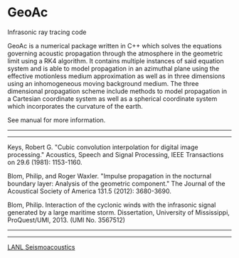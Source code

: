 # GeoAc
Infrasonic ray tracing code

GeoAc is a numerical package written in C++ which solves the equations governing acoustic 
propagation through the atmosphere in the geometric limit using a RK4 algorithm.  It contains
multiple instances of said equation system and is able to model propagation in an azimuthal 
plane using the effective motionless medium approximation as well as in three dimensions 
using an inhomogeneous moving background medium.  The three dimensional propagation scheme 
include methods to model propagation in a Cartesian coordinate system as well as a spherical 
coordinate system which incorporates the curvature of the earth. 

See manual for more information.
___________________________________________
___________________________________________


Keys, Robert G. "Cubic convolution interpolation for digital image processing." Acoustics, Speech and Signal Processing, IEEE Transactions on 29.6 (1981): 1153-1160.

Blom, Philip, and Roger Waxler. "Impulse propagation in the nocturnal boundary layer: Analysis of the geometric component." The Journal of the Acoustical Society of America 131.5 (2012): 3680-3690.

Blom, Philip. Interaction of the cyclonic winds with the infrasonic signal generated by a large maritime storm. Dissertation, University of Mississippi, ProQuest/UMI, 2013. (UMI No. 3567512)

___________________________________________
___________________________________________

[LANL Seismoacoustics](https://lanl-seismoacoustics.github.io/)
